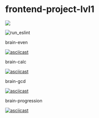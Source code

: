 # frontend-project-lvl1
<a href="https://codeclimate.com/github/codeclimate/codeclimate/maintainability"><img src="https://api.codeclimate.com/v1/badges/a99a88d28ad37a79dbf6/maintainability" /></a>

![run_eslint](https://github.com/nomadkyr/frontend-project-lvl1/workflows/run_eslint/badge.svg)

brain-even

[![asciicast](https://asciinema.org/a/u9Wjzv8JTV3RpSkk5PRtCypPY.svg)](https://asciinema.org/a/u9Wjzv8JTV3RpSkk5PRtCypPY)

brain-calc

[![asciicast](https://asciinema.org/a/DNTMN7vKcWXjgrCqEeY0VM9Ja.svg)](https://asciinema.org/a/DNTMN7vKcWXjgrCqEeY0VM9Ja)

brain-gcd

[![asciicast](https://asciinema.org/a/WjP8Yk7LHDlTOSbrhsI0awCAX.svg)](https://asciinema.org/a/WjP8Yk7LHDlTOSbrhsI0awCAX)

brain-progression

[![asciicast](https://asciinema.org/a/KAHw3eJ6TZPIGYcJt7HWFVy0r.svg)](https://asciinema.org/a/KAHw3eJ6TZPIGYcJt7HWFVy0r)

